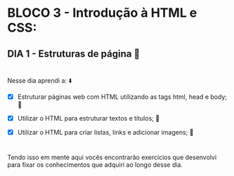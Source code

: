 # BLOCO 3 - Introdução à HTML e CSS:

## DIA 1 - Estruturas de página :green_heart:

#

Nesse dia aprendi a: :arrow_down:

- [x] Estruturar páginas web com HTML utilizando as tags html, head e body; :rocket:

- [x] Utilizar o HTML para estruturar textos e títulos; :rocket:

- [x] Utilizar o HTML para criar listas, links e adicionar imagens; :rocket:

#

Tendo isso em mente aqui vocês encontrarão exercícios que desenvolvi para fixar os conhecimentos que adquiri ao longo desse dia.



